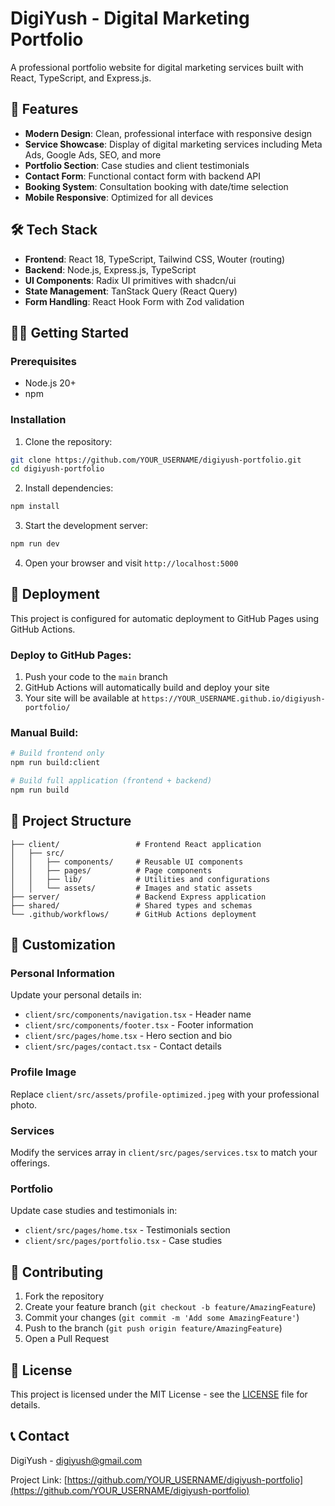 # DigiYush - Digital Marketing Portfolio

A professional portfolio website for digital marketing services built with React, TypeScript, and Express.js.

## 🚀 Features

- **Modern Design**: Clean, professional interface with responsive design
- **Service Showcase**: Display of digital marketing services including Meta Ads, Google Ads, SEO, and more
- **Portfolio Section**: Case studies and client testimonials
- **Contact Form**: Functional contact form with backend API
- **Booking System**: Consultation booking with date/time selection
- **Mobile Responsive**: Optimized for all devices

## 🛠️ Tech Stack

- **Frontend**: React 18, TypeScript, Tailwind CSS, Wouter (routing)
- **Backend**: Node.js, Express.js, TypeScript
- **UI Components**: Radix UI primitives with shadcn/ui
- **State Management**: TanStack Query (React Query)
- **Form Handling**: React Hook Form with Zod validation

## 🏃‍♂️ Getting Started

### Prerequisites
- Node.js 20+
- npm

### Installation

1. Clone the repository:
```bash
git clone https://github.com/YOUR_USERNAME/digiyush-portfolio.git
cd digiyush-portfolio
```

2. Install dependencies:
```bash
npm install
```

3. Start the development server:
```bash
npm run dev
```

4. Open your browser and visit `http://localhost:5000`

## 🚀 Deployment

This project is configured for automatic deployment to GitHub Pages using GitHub Actions.

### Deploy to GitHub Pages:

1. Push your code to the `main` branch
2. GitHub Actions will automatically build and deploy your site
3. Your site will be available at `https://YOUR_USERNAME.github.io/digiyush-portfolio/`

### Manual Build:

```bash
# Build frontend only
npm run build:client

# Build full application (frontend + backend)
npm run build
```

## 📁 Project Structure

```
├── client/                 # Frontend React application
│   ├── src/
│   │   ├── components/     # Reusable UI components
│   │   ├── pages/          # Page components
│   │   ├── lib/            # Utilities and configurations
│   │   └── assets/         # Images and static assets
├── server/                 # Backend Express application
├── shared/                 # Shared types and schemas
└── .github/workflows/      # GitHub Actions deployment
```

## 📝 Customization

### Personal Information
Update your personal details in:
- `client/src/components/navigation.tsx` - Header name
- `client/src/components/footer.tsx` - Footer information
- `client/src/pages/home.tsx` - Hero section and bio
- `client/src/pages/contact.tsx` - Contact details

### Profile Image
Replace `client/src/assets/profile-optimized.jpeg` with your professional photo.

### Services
Modify the services array in `client/src/pages/services.tsx` to match your offerings.

### Portfolio
Update case studies and testimonials in:
- `client/src/pages/home.tsx` - Testimonials section
- `client/src/pages/portfolio.tsx` - Case studies

## 🤝 Contributing

1. Fork the repository
2. Create your feature branch (`git checkout -b feature/AmazingFeature`)
3. Commit your changes (`git commit -m 'Add some AmazingFeature'`)
4. Push to the branch (`git push origin feature/AmazingFeature`)
5. Open a Pull Request

## 📄 License

This project is licensed under the MIT License - see the [LICENSE](LICENSE) file for details.

## 📞 Contact

DigiYush - digiyush@gmail.com

Project Link: [https://github.com/YOUR_USERNAME/digiyush-portfolio](https://github.com/YOUR_USERNAME/digiyush-portfolio)
